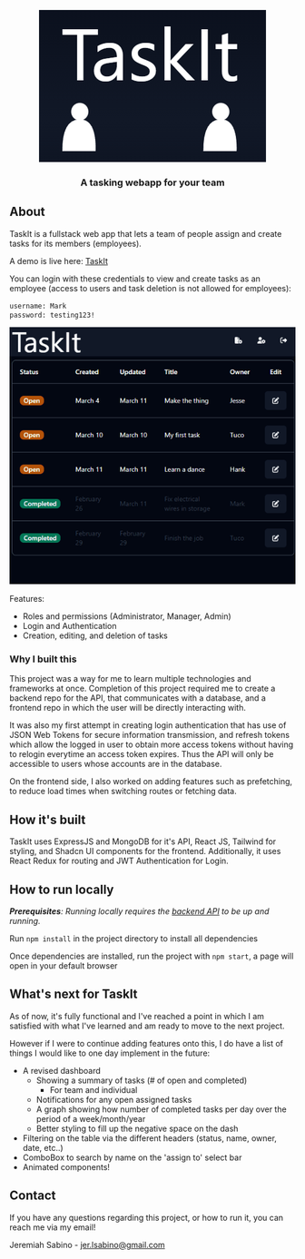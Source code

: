 <p style="text-align: center">
  <img src="./src/assets/readme/logo.gif" style="text-align: center;"></img>
</p>

<h3 style="text-align: center;">
  A tasking webapp for your team
</h3>

## About

TaskIt is a fullstack web app that lets a team of people assign and create tasks for its members (employees). 

A demo is live here: [TaskIt](https://taskit-bd9e.onrender.com/)

You can login with these credentials to view and create tasks as an employee (access to users and task deletion is not allowed for employees):
```
username: Mark
password: testing123!
```

![demo1](./src/assets/readme/demo.gif)

Features:
- Roles and permissions (Administrator, Manager, Admin)
- Login and Authentication
- Creation, editing, and deletion of tasks

### Why I built this

This project was a way for me to learn multiple technologies and frameworks at once. Completion of this project required me to create a backend repo for the API, that communicates with a database, and a frontend repo in which the user will be directly interacting with. 

It was also my first attempt in creating login authentication that has use of JSON Web Tokens for secure information transmission, and refresh tokens which allow the logged in user to obtain more access tokens without having to relogin everytime an access token expires. Thus the API will only be accessible to users whose accounts are in the database.

 On the frontend side, I also worked on adding features such as prefetching, to reduce load times when switching routes or fetching data.

## How it's built

TaskIt uses ExpressJS and MongoDB for it's API, React JS, Tailwind for styling, and Shadcn UI components for the frontend. Additionally, it uses React Redux for routing and JWT Authentication for Login. 

## How to run locally

***Prerequisites**: Running locally requires the [backend API](https://github.com/JerSabino/taskit-api) to be up and running.* 

Run `npm install` in the project directory to install all dependencies

Once dependencies are installed, run the project with `npm start`, a page will open in your default browser

## What's next for TaskIt

As of now, it's fully functional and I've reached a point in which I am satisfied with what I've learned and am ready to move to the next project. 

However if I were to continue adding features onto this, I do have a list of things I would like to one day implement in the future:
- A revised dashboard
  - Showing a summary of tasks (# of open and completed)
    - For team and individual
  - Notifications for any open assigned tasks
  - A graph showing how number of completed tasks per day over the period of a week/month/year
  - Better styling to fill up the negative space on the dash
- Filtering on the table via the different headers (status, name, owner, date, etc..)
- ComboBox to search by name on the 'assign to' select bar
- Animated components!

## Contact 

If you have any questions regarding this project, or how to run it, you can reach me via my email!

Jeremiah Sabino - jer.lsabino@gmail.com 